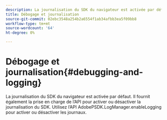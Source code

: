 ```yaml
---
description: La journalisation du SDK du navigateur est activée par défaut. Il fournit également la prise en charge de l’API pour activer ou désactiver la journalisation du SDK. Utilisez l’API AdobePSDK.LogManager.enableLogging pour activer ou désactiver les journaux.
title: Débogage et journalisation
source-git-commit: 02ebc3548a254b2a6554f1ab34afbb3ea5f09bb8
workflow-type: tm+mt
source-wordcount: '64'
ht-degree: 0%

---
```


# Débogage et journalisation{#debugging-and-logging}

La journalisation du SDK du navigateur est activée par défaut. Il fournit également la prise en charge de l’API pour activer ou désactiver la journalisation du SDK. Utilisez l’API AdobePSDK.LogManager.enableLogging pour activer ou désactiver les journaux.
